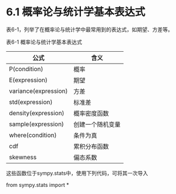 # 6.1 概率论与统计学基本表达式


表6-1，列举了在概率论与统计学中最常用到的表达式，如期望、方差等。

表6-1 概率论与统计学基本表达式

| 公式                 | 含义             |
|----------------------|------------------|
| P(condition)         | 概率             |
| E(expression)        | 期望             |
| variance(expression) | 方差             |
| std(expression)      | 标准差           |
| density(expression)  | 概率密度函数     |
| sample(expression)   | 创建一个随机变量 |
| where(condition)     | 条件为真         |
| cdf                  | 累积分布函数     |
| skewness             | 偏态系数         |

这些函数位于sympy.stats中，使用下列代码，可将其一次导入

from sympy.stats import \*
